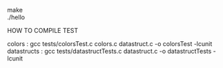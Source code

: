 make <br />
./hello <br />

HOW TO COMPILE TEST <br />

colors : gcc tests/colorsTest.c colors.c datastruct.c -o colorsTest -lcunit
datastructs : gcc tests/datastructTests.c datastruct.c -o datastructTests -lcunit

